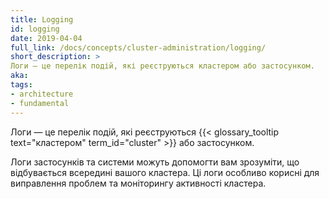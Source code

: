 ```yaml
---
title: Logging
id: logging
date: 2019-04-04
full_link: /docs/concepts/cluster-administration/logging/
short_description: >
Логи — це перелік подій, які реєструються кластером або застосунком.
aka: 
tags:
- architecture
- fundamental
---
```

 Логи — це перелік подій, які реєструються {{< glossary_tooltip text="кластером" term_id="cluster" >}} або застосунком.

<!--more--> 

Логи застосунків та системи можуть допомогти вам зрозуміти, що відбувається всередині вашого кластера. Ці логи особливо корисні для виправлення проблем та моніторингу активності кластера.
